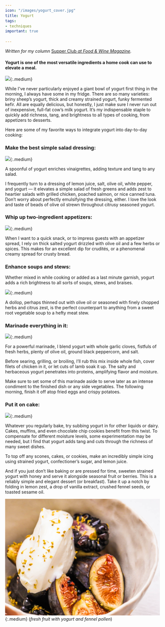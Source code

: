```yaml
---
icon: "/images/yogurt_cover.jpg"
title: Yogurt
tags:
- techniques
important: true

---
```

_Written for my column_ [Supper Club _at Food & Wine Magazine_](https://www.foodandwine.com/cooking-techniques/yogurt-tips-supper-club)_._

#### Yogurt is one of the most versatile ingredients a home cook can use to elevate a meal.

![](https://cdn-image.foodandwine.com/sites/default/files/1568405720/yogurt-best-ingredient-dip-sumac-FT-BLOG0919.jpg){:.medium}

While I've never particularly enjoyed a giant bowl of yogurt first thing in the morning, I always have some in my fridge. There are so many varieties: briny sheep’s yogurt, thick and creamy strained yogurt, funky fermented kefir. All are equally delicious, but honestly, I just make sure I never run out of inexpensive, full-fat cow’s milk yogurt. It’s my indispensable staple to quickly add richness, tang, and brightness to all types of cooking, from appetizers to desserts.

Here are some of my favorite ways to integrate yogurt into day-to-day cooking:

### **Make the best simple salad dressing:**

![](https://cdn-image.foodandwine.com/sites/default/files/1568405720/yogurt-best-ingredient-salad-dressing-FT-BLOG0919.jpg){:.medium}

A spoonful of yogurt enriches vinaigrettes, adding texture and tang to any salad.

I frequently turn to a dressing of lemon juice, salt, olive oil, white pepper, and yogurt — it elevates a simple salad of fresh greens and adds zest to heartier salads with grilled chicken, poached salmon, or nice canned tuna. Don’t worry about perfectly emulsifying the dressing, either. I love the look and taste of beads of olive oil strewn throughout citrusy seasoned yogurt.

### **Whip up two-ingredient appetizers:**

![](https://cdn-image.foodandwine.com/sites/default/files/1568405720/yogurt-best-ingredient-dip-sumac-FT-BLOG0919.jpg){:.medium}

When I want to a quick snack, or to impress guests with an appetizer spread, I rely on thick salted yogurt drizzled with olive oil and a few herbs or spices. This makes for an excellent dip for crudités, or a phenomenal creamy spread for crusty bread.

### **Enhance soups and stews:**

Whether mixed in while cooking or added as a last minute garnish, yogurt adds a rich brightness to all sorts of soups, stews, and braises. 

![](https://cdn-image.foodandwine.com/sites/default/files/1568405720/yogurt-best-ingredient-squash-soup-FT-BLOG0919.jpg){:.medium}

A dollop, perhaps thinned out with olive oil or seasoned with finely chopped herbs and citrus zest, is the perfect counterpart to anything from a sweet root vegetable soup to a hefty meat stew.

### **Marinade everything in it:**

![](https://cdn-image.foodandwine.com/sites/default/files/1568405720/yogurt-best-ingredient-marinade-FT-BLOG0919.jpg){:.medium}

For a powerful marinade, I blend yogurt with whole garlic cloves, fistfuls of fresh herbs, plenty of olive oil, ground black peppercorn, and salt.

Before searing, grilling, or broiling, I’ll rub this mix inside whole fish, cover filets of chicken in it, or let cuts of lamb soak it up. The salty and herbaceous yogurt penetrates into proteins, amplifying flavor and moisture.

Make sure to set some of this marinade aside to serve later as an intense condiment to the finished dish or any side vegetables. The following morning, finish it off atop fried eggs and crispy potatoes.

### **Put it on cake:**

![](https://cdn-image.foodandwine.com/sites/default/files/1568405720/yogurt-best-ingredient-desserts-icing-FT-BLOG0919.jpg){:.medium}

Whatever you regularly bake, try subbing yogurt in for other liquids or dairy. Cakes, muffins, and even chocolate chip cookies benefit from this twist. To compensate for different moisture levels, some experimentation may be needed, but I find that yogurt adds tang and cuts through the richness of many sweet dishes.

To top off any scones, cakes, or cookies, make an incredibly simple icing using strained yogurt, confectioner’s sugar, and lemon juice.

And if you just don’t like baking or are pressed for time, sweeten strained yogurt with honey and serve it alongside seasonal fruit or berries. This is a reliably simple and elegant dessert (or breakfast). Take it up a notch by folding in lemon zest, a drop of vanilla extract, crushed fennel seeds, or toasted sesame oil.

![](/images/yogurt-best-ingredient-fresh-fruit-parfait-FT-BLOG0919.jpg){:.medium}
(_fresh fruit with yogurt and fennel pollen_)